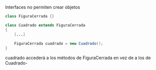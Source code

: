 Interfaces no permiten crear objetos
```java
class FiguraCerrada {}

class Cuadrado extends FiguraCerrada
{
	[...]
	
	FiguraCerrada cuadrado = new Cuadrado();
}
```
cuadrado accederá a los métodos de FiguraCerrada en vez de a los de Cuadrado-